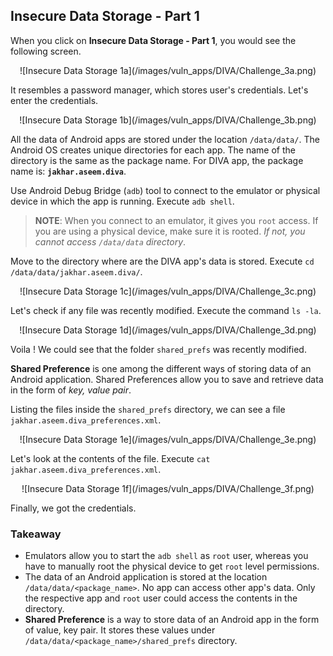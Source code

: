 ## Insecure Data Storage - Part 1

When you click on **Insecure Data Storage - Part 1**, you would see the following screen.

<center>![Insecure Data Storage 1a](/images/vuln_apps/DIVA/Challenge_3a.png)</center>

It resembles a password manager, which stores user's credentials. Let's enter the credentials.

<center>![Insecure Data Storage 1b](/images/vuln_apps/DIVA/Challenge_3b.png)</center>

All the data of Android apps are stored under the location `/data/data/`. The Android OS creates unique directories for each app. The name of the directory is the same as the package name. For DIVA app, the package name is: **`jakhar.aseem.diva`**.

Use Android Debug Bridge (`adb`) tool to connect to the emulator or physical device in which the app is running. Execute `adb shell`.

> **NOTE**: When you connect to an emulator, it gives you `root` access. If you are using a physical device, make sure it is rooted. *If not, you cannot access `/data/data` directory*.

Move to the directory where are the DIVA app's data is stored. Execute `cd /data/data/jakhar.aseem.diva/`.

<center>![Insecure Data Storage 1c](/images/vuln_apps/DIVA/Challenge_3c.png)</center>

Let's check if any file was recently modified. Execute the command `ls -la`.

<center>![Insecure Data Storage 1d](/images/vuln_apps/DIVA/Challenge_3d.png)</center>

Voila ! We could see that the folder `shared_prefs` was recently modified.

**Shared Preference** is one among the different ways of storing data of an Android application. Shared Preferences allow you to save and retrieve data in the form of *key, value pair*.

Listing the files inside the `shared_prefs` directory, we can see a file `jakhar.aseem.diva_preferences.xml`.

<center>![Insecure Data Storage 1e](/images/vuln_apps/DIVA/Challenge_3e.png)</center>

Let's look at the contents of the file. Execute `cat jakhar.aseem.diva_preferences.xml`.

<center>![Insecure Data Storage 1f](/images/vuln_apps/DIVA/Challenge_3f.png)</center>

Finally, we got the credentials.

### Takeaway

- Emulators allow you to start the `adb shell` as `root` user, whereas you have to manually root the physical device to get `root` level permissions.
- The data of an Android application is stored at the location `/data/data/<package_name>`. No app can access other app's data. Only the respective app and `root` user could access the contents in the directory.
- **Shared Preference** is a way to store data of an Android app in the form of value, key pair. It stores these values under `/data/data/<package_name>/shared_prefs` directory.

